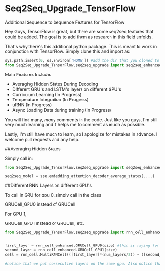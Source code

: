 # Seq2Seq_Upgrade_TensorFlow
Additional Sequence to Sequence Features for TensorFlow

Hey Guys, TensorFlow is great, but there are some seq2seq features that could be added. The goal is to add them as research in this field unfolds.

That's why there's this additional python package. This is meant to work in conjunction with TensorFlow. Simply clone this and import as:

```python
sys.path.insert(0, os.environ['HOME']) #add the dir that you cloned to
from Seq2Seq_Upgrade_TensorFlow.seq2seq_upgrade import seq2seq_enhanced as sse
```

Main Features Include:

- Averaging Hidden States During Decoding
- Different GRU's and LSTM's layers on different GPU's
- Curriculum Learning (In Progress)
- Temperature Integration (In Progress)
- uRNN (In Progress)
- Async Loading Data during training (In Progress)

You will find many, *many* comments in the code. Just like you guys, I'm still very much learning and it helps me to comment as much as possible. 

Lastly, I'm still have much to learn, so I apologize for mistakes in advance. I welcome pull requests and any help. 



##Averaging Hidden States

Simply call in:

```python
from Seq2Seq_Upgrade_TensorFlow.seq2seq_upgrade import seq2seq_enhanced as sse

seq2seq_model = sse.embedding_attention_decoder_average_states(....)
```


##Different RNN Layers on different GPU's

To call in GRU for gpu 0, simply call in the class

GRUCell_GPU0 instead of GRUCell

For GPU 1,

GRUCell_GPU1 instead of GRUCell, etc.

```python      
from Seq2Seq_Upgrade_TensorFlow.seq2seq_upgrade import rnn_cell_enhanced```


first_layer = rnn_cell_enhanced.GRUCell_GPU0(size) #this is saying for gpu 0
second_layer = rnn_cell_enhanced.GRUCell_GPU1(size)
cell = rnn_cell.MultiRNNCell(([first_layer]*(num_layers/2)) + ([second_layer]*(num_layers/2)))

#notice that we put consecutive layers on the same gpu. Also notice that you need to use an even number of layers.
```



